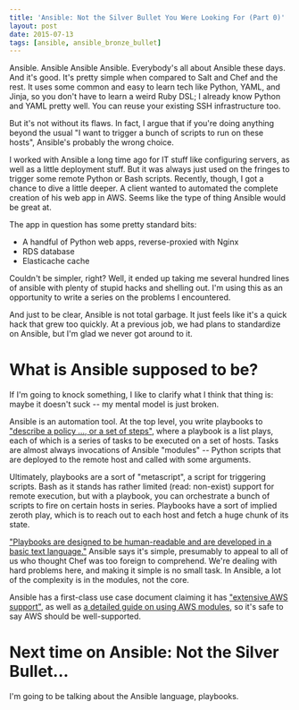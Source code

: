 ```yaml
---
title: 'Ansible: Not the Silver Bullet You Were Looking For (Part 0)'
layout: post
date: 2015-07-13
tags: [ansible, ansible_bronze_bullet]
---
```

Ansible. Ansible Ansible Ansible. Everybody's all about Ansible these days. And it's good. It's pretty simple when compared to Salt and Chef and the rest. It uses some common and easy to learn tech like Python, YAML, and Jinja, so you don't have to learn a weird Ruby DSL; I already know Python and YAML pretty well. You can reuse your existing SSH infrastructure too.

But it's not without its flaws. In fact, I argue that if you're doing anything beyond the usual "I want to trigger a bunch of scripts to run on these hosts", Ansible's probably the wrong choice.

I worked with Ansible a long time ago for IT stuff like configuring servers, as well as a little deployment stuff. But it was always just used on the fringes to trigger some remote Python or Bash scripts. Recently, though, I got a chance to dive a little deeper. A client wanted to automated the complete creation of his web app in AWS. Seems like the type of thing Ansible would be great at.

The app in question has some pretty standard bits:

- A handful of Python web apps, reverse-proxied with Nginx
- RDS database
- Elasticache cache

Couldn't be simpler, right? Well, it ended up taking me several hundred lines of ansible with plenty of stupid hacks and shelling out. I'm using this as an opportunity to write a series on the problems I encountered.

And just to be clear, Ansible is not total garbage. It just feels like it's a quick hack that grew too quickly. At a previous job, we had plans to standardize on Ansible, but I'm glad we never got around to it.

What is Ansible supposed to be?
===============================

If I'm going to knock something, I like to clarify what I think that thing is: maybe it doesn't suck -- my mental model is just broken.

Ansible is an automation tool. At the top level, you write playbooks to ["describe a policy ..., or a set of steps"](http://docs.ansible.com/playbooks.html), where a playbook is a list plays, each of which is a series of tasks to be executed on a set of hosts. Tasks are almost always invocations of Ansible "modules" -- Python scripts that are deployed to the remote host and called with some arguments.

Ultimately, playbooks are a sort of "metascript", a script for triggering scripts. Bash as it stands has rather limited (read: non-exist) support for remote execution, but with a playbook, you can orchestrate a bunch of scripts to fire on certain hosts in series. Playbooks have a sort of implied zeroth play, which is to reach out to each host and fetch a huge chunk of its state.

["Playbooks are designed to be human-readable and are developed in a basic text language."](http://docs.ansible.com/playbooks.html) Ansible says it's simple, presumably to appeal to all of us who thought Chef was too foreign to comprehend. We're dealing with hard problems here, and making it simple is no small task. In Ansible, a lot of the complexity is in the modules, not the core.

Ansible has a first-class use case document claiming it has ["extensive AWS support"](http://www.ansible.com/aws), as well as [a detailed guide on using AWS modules](http://docs.ansible.com/guide_aws.html), so it's safe to say AWS should be well-supported.

Next time on Ansible: Not the Silver Bullet...
==============================================

I'm going to be talking about the Ansible language, playbooks.
